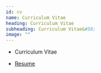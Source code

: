 ```yaml
---
id: cv
name: Curriculum Vitae
heading: Curriculum Vitae
subheading: Curriculum Vitae&#58;
image: ""
---
```


* Curriculum Vitae

* [Resume](./pdf/resumeSoonCheeLoong2020.pdf)
